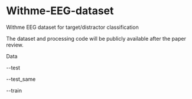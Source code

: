 # Withme-EEG-dataset
Withme EEG dataset for target/distractor classification

The dataset and processing code will be publicly available after the paper review. 

Data

   --test
   
   --test_same
   
   --train

